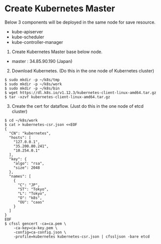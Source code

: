 # Create Kubernetes Master

Below 3 components will be deployed in the same node for save resource.
+ kube-apiserver
+ kube-scheduler
+ kube-controller-manager

1. Create Kubernetes Master base below node.
+ master : 34.85.90.190 (Japan)

2. Download Kubernetes. (Do this in the one node of Kubernetes cluster)
```
$ sudo mkdir -p ~/k8s/tmp
$ sudo mkdir -p ~/k8s/work
$ sudo mkdir -p ~/k8s/bin
$ wget https://dl.k8s.io/v1.12.3/kubernetes-client-linux-amd64.tar.gz
$ tar -xzvf kubernetes-client-linux-amd64.tar.gz
```

3. Create the cert for dataflow. (Just do this in the one node of etcd cluster)
```
$ cd ~/k8s/work
$ cat > kubernetes-csr.json <<EOF
{
  "CN": "kubernetes",
  "hosts": [
    "127.0.0.1",
    "35.200.80.241",
    "10.254.0.1"
  ],
  "key": {
    "algo": "rsa",
    "size": 2048
  },
  "names": [
    {
      "C": "JP",
      "ST": "Tokyo",
      "L": "Tokyo",
      "O": "k8s",
      "OU": "caas"
    }
  ]
}
EOF
$ cfssl gencert -ca=ca.pem \
    -ca-key=ca-key.pem \
    -config=ca-config.json \
    -profile=kubernetes kubernetes-csr.json | cfssljson -bare etcd
```
